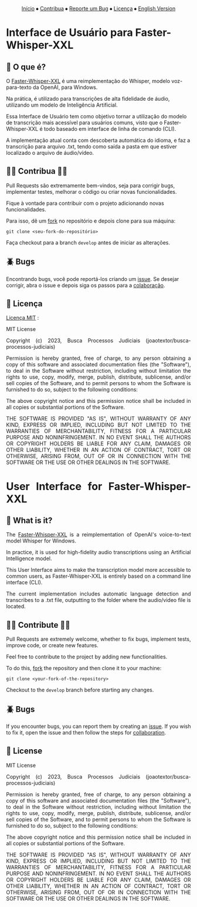 <div align="center">

[Início](#interface-de-usuario-para-faster-whisper-xxl) ⦁
[Contribua](#-contribua-) ⦁
[Reporte um Bug](#-bugs) ⦁
[Licença](#-licença) ⦁
[English Version](#user-interface-for-faster-whisper-xxl)

</div>

# Interface de Usuário para Faster-Whisper-XXL

## 🤔 O que é?

O [Faster-Whisper-XXL](https://github.com/Purfview/whisper-standalone-win) é uma reimplementação do Whisper, modelo voz-para-texto da OpenAI, para Windows.

Na prática, é utilizado para transcrições de alta fidelidade de áudio, utilizando um modelo de Inteligência Artificial.

Essa Interface de Usuário tem como objetivo tornar a utilização do modelo de transcrição mais acessível para usuários comuns, visto que o Faster-Whisper-XXL é todo baseado em interface de linha de comando (CLI).

A implementação atual conta com descoberta automática do idioma, e faz a transcrição para arquivo .txt, tendo como saída a pasta em que estiver localizado o arquivo de áudio/vídeo.

## 👨‍💻 Contribua 👩‍💻

Pull Requests são extremamente bem-vindos, seja para corrigir bugs, implementar testes, melhorar o código ou criar novas funcionalidades.

Fique à vontade para contribuir com o projeto adicionando novas funcionalidades.

Para isso, dê um [fork](https://github.com/joaotextor/transcriber-gui/fork) no repositório e depois clone para sua máquina:

`git clone <seu-fork-do-repositório>`

Faça checkout para a branch `develop` antes de iniciar as alterações.

## 🪲 Bugs

Encontrando bugs, você pode reportá-los criando um [issue](https://github.com/joaotextor/transcriber-gui/issues).
Se desejar corrigir, abra o issue e depois siga os passos para a [colaboração](#contribua).

## 📑 Licença

[Licença MIT](https://choosealicense.com/licenses/mit/) :

<div align="justify">

MIT License

Copyright (c) 2023, Busca Processos Judiciais (joaotextor/busca-processos-judiciais)

Permission is hereby granted, free of charge, to any person obtaining a copy of this software and associated documentation files (the "Software"), to deal in the Software without restriction, including without limitation the rights to use, copy, modify, merge, publish, distribute, sublicense, and/or sell copies of the Software, and to permit persons to whom the Software is furnished to do so, subject to the following conditions:

The above copyright notice and this permission notice shall be included in all copies or substantial portions of the Software.

THE SOFTWARE IS PROVIDED "AS IS", WITHOUT WARRANTY OF ANY KIND, EXPRESS OR IMPLIED, INCLUDING BUT NOT LIMITED TO THE WARRANTIES OF MERCHANTABILITY, FITNESS FOR A PARTICULAR PURPOSE AND NONINFRINGEMENT. IN NO EVENT SHALL THE AUTHORS OR COPYRIGHT HOLDERS BE LIABLE FOR ANY CLAIM, DAMAGES OR OTHER LIABILITY, WHETHER IN AN ACTION OF CONTRACT, TORT OR OTHERWISE, ARISING FROM, OUT OF OR IN CONNECTION WITH THE SOFTWARE OR THE USE OR OTHER DEALINGS IN THE SOFTWARE.

# User Interface for Faster-Whisper-XXL

## 🤔 What is it?

The [Faster-Whisper-XXL](https://github.com/Purfview/whisper-standalone-win) is a reimplementation of OpenAI's voice-to-text model Whisper for Windows.

In practice, it is used for high-fidelity audio transcriptions using an Artificial Intelligence model.

This User Interface aims to make the transcription model more accessible to common users, as Faster-Whisper-XXL is entirely based on a command line interface (CLI).

The current implementation includes automatic language detection and transcribes to a .txt file, outputting to the folder where the audio/video file is located.

## 👨‍💻 Contribute 👩‍💻

Pull Requests are extremely welcome, whether to fix bugs, implement tests, improve code, or create new features.

Feel free to contribute to the project by adding new functionalities.

To do this, [fork](https://github.com/joaotextor/transcriber-gui/fork) the repository and then clone it to your machine:

`git clone <your-fork-of-the-repository>`

Checkout to the `develop` branch before starting any changes.

## 🪲 Bugs

If you encounter bugs, you can report them by creating an [issue](https://github.com/joaotextor/transcriber-gui/issues).
If you wish to fix it, open the issue and then follow the steps for [collaboration](#contribute).

## 📑 License

MIT License

Copyright (c) 2023, Busca Processos Judiciais (joaotextor/busca-processos-judiciais)

Permission is hereby granted, free of charge, to any person obtaining a copy of this software and associated documentation files (the "Software"), to deal in the Software without restriction, including without limitation the rights to use, copy, modify, merge, publish, distribute, sublicense, and/or sell copies of the Software, and to permit persons to whom the Software is furnished to do so, subject to the following conditions:

The above copyright notice and this permission notice shall be included in all copies or substantial portions of the Software.

THE SOFTWARE IS PROVIDED "AS IS", WITHOUT WARRANTY OF ANY KIND, EXPRESS OR IMPLIED, INCLUDING BUT NOT LIMITED TO THE WARRANTIES OF MERCHANTABILITY, FITNESS FOR A PARTICULAR PURPOSE AND NONINFRINGEMENT. IN NO EVENT SHALL THE AUTHORS OR COPYRIGHT HOLDERS BE LIABLE FOR ANY CLAIM, DAMAGES OR OTHER LIABILITY, WHETHER IN AN ACTION OF CONTRACT, TORT OR OTHERWISE, ARISING FROM, OUT OF OR IN CONNECTION WITH THE SOFTWARE OR THE USE OR OTHER DEALINGS IN THE SOFTWARE.

</div>
